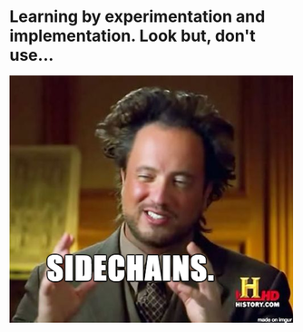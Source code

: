 Learning by experimentation and implementation. Look but, don't use... 
======================================================================
![alt tag](https://raw.githubusercontent.com/Roasbeef/sidechains-playground/master/imgs/sidechains.png)
